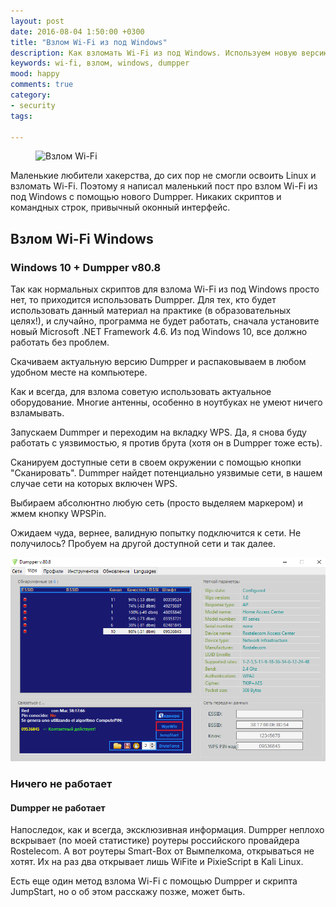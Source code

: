 ```yaml
---
layout: post
date: 2016-08-04 1:50:00 +0300
title: "Взлом Wi-Fi из под Windows"
description: Как взломать Wi-Fi из под Windows. Используем новую версию Dumpper 80.8
keywords: wi-fi, взлом, windows, dumpper
mood: happy
comments: true
category:
- security
tags:

---
```


<figure>
    <img src="http://dubkov.xyz/assets/img/hack-wi-fi.png" alt="Взлом Wi-Fi" />
</figure>

Маленькие любители хакерства, до сих пор не смогли освоить Linux и взломать Wi-Fi. Поэтому я написал маленький пост про взлом Wi-Fi из под Windows с помощью нового Dumpper. Никаких скриптов и командных строк, привычный оконный интерфейс.
<!--more-->
<h2>Взлом Wi-Fi Windows</h2>
<h3>Windows 10 + Dumpper v80.8</h3>
Так как нормальных скриптов для взлома Wi-Fi из под Windows просто нет, то приходится использовать Dumpper.
Для тех, кто будет использовать данный материал на практике (в образовательных целях!), и случайно, программа не будет работать, сначала установите новый Microsoft .NET Framework 4.6.
Из под Windows 10, все должно работать без проблем.

Скачиваем актуальную версию Dumpper и распаковываем в любом удобном месте на компьютере.

Как и всегда, для взлома советую использовать актуальное оборудование. Многие антенны, особенно в ноутбуках не умеют ничего взламывать.

Запускаем Dummper и переходим на вкладку WPS. Да, я снова буду работать с уязвимостью, я против брута (хотя он в Dumpper тоже есть).

Сканируем доступные сети в своем окружении с помощью кнопки "Сканировать". Dummper найдет потенциально уязвимые сети, в нашем случае сети на которых включен WPS.

Выбираем абсолюнтно любую сеть (просто выделяем маркером) и жмем кнопку WPSPin. 

Ожидаем чуда, вернее, валидную попытку подключится к сети. Не получилось? Пробуем на другой доступной сети и так далее.

![Взлом Wi-Fi из под Windows](/assets/img/dumpper.png)

<h3>Ничего не работает</h3>
<h4>Dumpper не работает</h4>

Напоследок, как и всегда, эксклюзивная информация. Dumpper неплохо вскрывает (по моей статистике) роутеры российского провайдера Rostelecom. 
А вот роутеры Smart-Box от Вымпелкома, открываться не хотят. Их на раз два открывает лишь WiFite и PixieScript в Kali Linux.

Есть еще один метод взлома Wi-Fi с помощью Dumpper и скрипта JumpStart, но о об этом расскажу позже, может быть.



